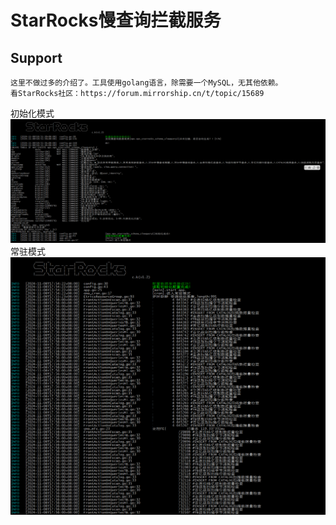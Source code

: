 # StarRocks慢查询拦截服务

## Support

```
这里不做过多的介绍了。工具使用golang语言，除需要一个MySQL，无其他依赖。
看StarRocks社区：https://forum.mirrorship.cn/t/topic/15689

```
初始化模式
![screenshot-20241108-185157.png](screenshot-20241108-185157.png)
常驻模式
![screenshot-20241108-175636.png](screenshot-20241108-175636.png)
